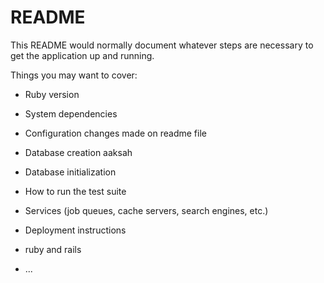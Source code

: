 # README

This README would normally document whatever steps are necessary to get the
application up and running.

Things you may want to cover:

* Ruby version

* System dependencies

* Configuration
changes made on readme file
 
* Database creation aaksah

* Database initialization

* How to run the test suite

* Services (job queues, cache servers, search engines, etc.)

* Deployment instructions
* ruby and rails
* ...
